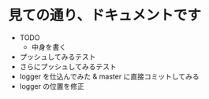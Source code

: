 見ての通り、ドキュメントです
================

* TODO
  * 中身を書く
* プッシュしてみるテスト
* さらにプッシュしてみるテスト
* logger を仕込んでみた & master に直接コミットしてみる
* logger の位置を修正
